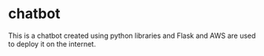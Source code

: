 # chatbot
This is a chatbot created using python libraries and Flask and AWS are used to deploy it on the internet.
